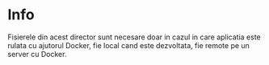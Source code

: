 # Info

Fisierele din acest director sunt necesare doar in cazul in care aplicatia este rulata cu ajutorul Docker, fie local cand este dezvoltata, fie remote pe un server cu Docker.